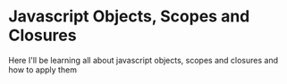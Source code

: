 # Javascript Objects, Scopes and Closures
Here I'll be learning all about javascript objects, scopes and closures and how to apply them
